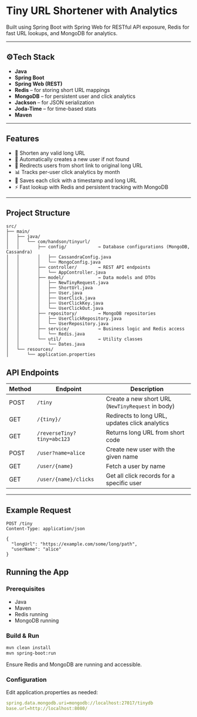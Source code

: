 # Tiny URL Shortener with Analytics

Built using Spring Boot with Spring Web for RESTful API exposure, Redis for fast URL lookups, and MongoDB for analytics.

---

## ⚙Tech Stack

- **Java**
- **Spring Boot**
- **Spring Web (REST)**
- **Redis** – for storing short URL mappings
- **MongoDB** – for persistent user and click analytics
- **Jackson** – for JSON serialization
- **Joda-Time** – for time-based stats
- **Maven**

---

## Features

- 🔗 Shorten any valid long URL
- 🧠 Automatically creates a new user if not found
- 🔁 Redirects users from short link to original long URL
- 📊 Tracks per-user click analytics by month
- 🧵 Saves each click with a timestamp and long URL
- ⚡ Fast lookup with Redis and persistent tracking with MongoDB

---

## Project Structure

```text
src/
├── main/
│   ├── java/
│   │   └── com/handson/tinyurl/
│   │       ├── config/            → Database configurations (MongoDB, Cassandra)
│   │       │   ├── CassandraConfig.java
│   │       │   └── MongoConfig.java
│   │       ├── controller/        → REST API endpoints
│   │       │   └── AppController.java
│   │       ├── model/             → Data models and DTOs
│   │       │   ├── NewTinyRequest.java
│   │       │   ├── ShortUrl.java
│   │       │   ├── User.java
│   │       │   ├── UserClick.java
│   │       │   ├── UserClickKey.java
│   │       │   └── UserClickOut.java
│   │       ├── repository/        → MongoDB repositories
│   │       │   ├── UserClickRepository.java
│   │       │   └── UserRepository.java
│   │       ├── service/           → Business logic and Redis access
│   │       │   └── Redis.java
│   │       └── util/              → Utility classes
│   │           └── Dates.java
│   └── resources/
│       └── application.properties

```


## API Endpoints

| Method | Endpoint                   | Description                                       |
|--------|----------------------------|---------------------------------------------------|
| POST   | `/tiny`                    | Create a new short URL (`NewTinyRequest` in body) |
| GET    | `/{tiny}/`                 | Redirects to long URL, updates click analytics    |
| GET    | `/reverseTiny?tiny=abc123` | Returns long URL from short code                  |
| POST   | `/user?name=alice`         | Create new user with the given name               |
| GET    | `/user/{name}`             | Fetch a user by name                              |
| GET    | `/user/{name}/clicks`      | Get all click records for a specific user         |

---

## Example Request

```http
POST /tiny
Content-Type: application/json

{
  "longUrl": "https://example.com/some/long/path",
  "userName": "alice"
}
```
## Running the App
### Prerequisites
- Java 
- Maven
- Redis running
- MongoDB running

### Build & Run
```bash
mvn clean install
mvn spring-boot:run
```
Ensure Redis and MongoDB are running and accessible.

### Configuration
Edit application.properties as needed:
```yaml
spring.data.mongodb.uri=mongodb://localhost:27017/tinydb
base.url=http://localhost:8080/
```

